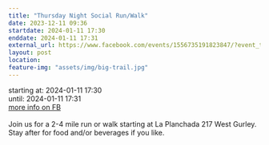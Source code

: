 ```yaml
---
title: "Thursday Night Social Run/Walk"
date: 2023-12-11 09:36
startdate: 2024-01-11 17:30
enddate: 2024-01-11 17:31
external_url: https://www.facebook.com/events/1556735191823847/?event_time_id=1556735208490512
layout: post
location: 
feature-img: "assets/img/big-trail.jpg"
---
```


starting at: 2024-01-11 17:30<br>until: 2024-01-11 17:31<br><a href="https://www.facebook.com/events/1556735191823847/?event_time_id=1556735208490512">more info on FB</a><br><br>Join us for a 2-4 mile run or walk starting at La Planchada 217 West Gurley. Stay after for food and/or beverages if you like. <br>
  <br>
  
